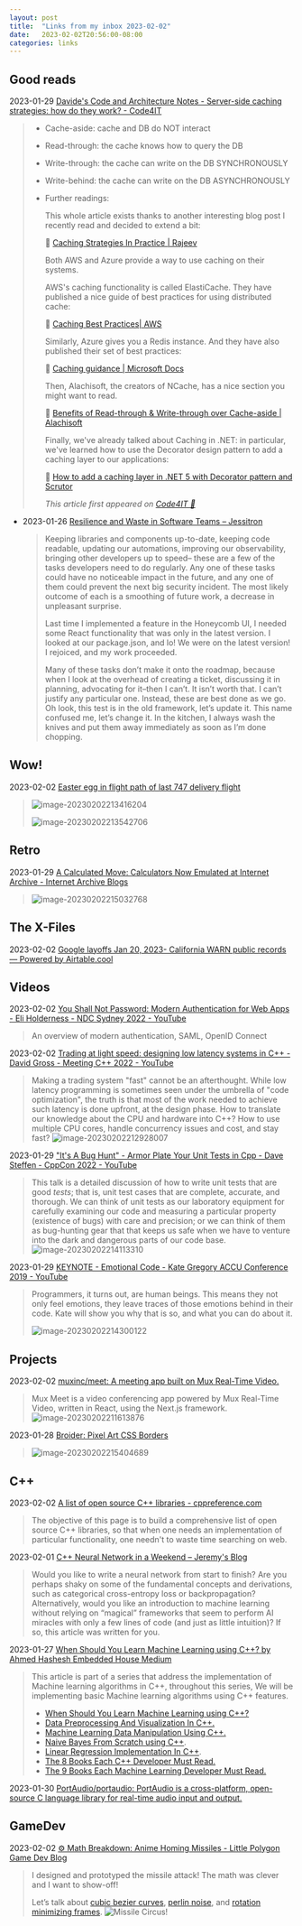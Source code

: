 ```yaml
---
layout: post
title:  "Links from my inbox 2023-02-02"
date:   2023-02-02T20:56:00-08:00
categories: links
---
```




## Good reads

2023-01-29 [Davide's Code and Architecture Notes - Server-side caching strategies: how do they work? - Code4IT](https://www.code4it.dev/architecture-notes/caching-strategies)

> - Cache-aside: cache and DB do NOT interact
> - Read-through: the cache knows how to query the DB
> - Write-through: the cache can write on the DB SYNCHRONOUSLY
> - Write-behind: the cache can write on the DB ASYNCHRONOUSLY
> - Further readings: 
>
>   This whole article exists thanks to another interesting blog post I recently read and decided to extend a bit:
>
>   🔗 [Caching Strategies In Practice | Rajeev](https://medium.com/@raj.k9732/caching-strategies-in-practice-6dd141ef2e6)
>
>   Both AWS and Azure provide a way to use caching on their systems.
>
>   AWS's caching functionality is called ElastiCache. They have published a nice guide of best practices for using distributed cache:
>
>   🔗 [Caching Best Practices| AWS](https://aws.amazon.com/caching/best-practices/)
>
>   Similarly, Azure gives you a Redis instance. And they have also published their set of best practices:
>
>   🔗 [Caching guidance | Microsoft Docs](https://learn.microsoft.com/en-us/azure/architecture/best-practices/caching)
>
>   Then, Alachisoft, the creators of NCache, has a nice section you might want to read.
>
>   🔗 [Benefits of Read-through & Write-through over Cache-aside | Alachisoft](https://www.alachisoft.com/resources/articles/readthru-writethru-writebehind.html)
>
>   Finally, we've already talked about Caching in .NET: in particular, we've learned how to use the Decorator design pattern to add a caching layer to our applications:
>
>   🔗 [How to add a caching layer in .NET 5 with Decorator pattern and Scrutor](https://www.code4it.dev/blog/caching-decorator-with-scrutor)
>
>   *This article first appeared on [Code4IT 🐧](https://www.code4it.dev/)*

- 2023-01-26 [Resilience and Waste in Software Teams – Jessitron](https://jessitron.com/2023/01/16/resilience-and-waste-in-software-teams/)
  > Keeping libraries and components up-to-date, keeping code readable, updating our automations, improving our observability, bringing other developers up to speed– these are a few of the tasks developers need to do regularly. Any one of these tasks could have no noticeable impact in the future, and any one of them could prevent the next big security incident. The most likely outcome of each is a smoothing of future work, a decrease in unpleasant surprise.
  >
  > Last time I implemented a feature in the Honeycomb UI, I needed some React functionality that was only in the latest version. I looked at our package.json, and lo! We were on the latest version! I rejoiced, and my work proceeded.
  >
  > Many of these tasks don’t make it onto the roadmap, because when I look at the overhead of creating a ticket, discussing it in planning, advocating for it–then I can’t. It isn’t worth that. I can’t justify any particular one. Instead, these are best done as we go. Oh look, this test is in the old framework, let’s update it. This name confused me, let’s change it. In the kitchen, I always wash the knives and put them away immediately as soon as I’m done chopping.

## Wow!

2023-02-02 [Easter egg in flight path of last 747 delivery flight](https://www.flightradar24.com/data/aircraft/n863gt/#2f0b1162)

> ![image-20230202213416204](./2023-02-02-links-from-my-inbox.assets/image-20230202213416204.png)
>
> ![image-20230202213542706](./2023-02-02-links-from-my-inbox.assets/image-20230202213542706.png)



## Retro

2023-01-29 [A Calculated Move: Calculators Now Emulated at Internet Archive - Internet Archive Blogs](https://blog.archive.org/2023/01/29/a-calculated-move-calculators-now-emulated-at-internet-archive/) 

> ![image-20230202215032768](./2023-02-02-links-from-my-inbox.assets/image-20230202215032768.png)



## The X-Files

2023-02-02 [Google layoffs Jan 20, 2023- California WARN public records — Powered by Airtable.cool](https://airtable.cool/shrF23JdDHMQ3QDyw)



## Videos

2023-02-02 [You Shall Not Password: Modern Authentication for Web Apps - Eli Holderness - NDC Sydney 2022 - YouTube](https://www.youtube.com/watch?v=XeC2vLp1BV4) 

> An overview of modern authentication, SAML, OpenID Connect

2023-02-02 [Trading at light speed: designing low latency systems in C++ - David Gross - Meeting C++ 2022 - YouTube](https://www.youtube.com/watch?v=8uAW5FQtcvE) 

> Making a trading system "fast" cannot be an afterthought. While low latency programming is sometimes seen under the umbrella of "code optimization", the truth is that most of the work needed to achieve such latency is done upfront, at the design phase. How to translate our knowledge about the CPU and hardware into C++? How to use multiple CPU cores, handle concurrency issues and cost, and stay fast?
> ![image-20230202212928007](./2023-02-02-links-from-my-inbox.assets/image-20230202212928007.png)

2023-01-29 ["It's A Bug Hunt" - Armor Plate Your Unit Tests in Cpp - Dave Steffen - CppCon 2022 - YouTube](https://www.youtube.com/watch?v=P8qYIerTYA0)

> This talk is a detailed discussion of how to write unit tests that are good *tests*; that is, unit test cases that are complete, accurate, and thorough. We can think of unit tests as our laboratory equipment for carefully examining our code and measuring a particular property (existence of bugs) with care and precision; or we can think of them as bug-hunting gear that that keeps us safe when we have to venture into the dark and dangerous parts of our code base.
> ![image-20230202214113310](./2023-02-02-links-from-my-inbox.assets/image-20230202214113310.png)

2023-01-29 [KEYNOTE - Emotional Code - Kate Gregory ACCU Conference 2019 - YouTube](https://www.youtube.com/watch?v=uloVXmSHiSo) 

> Programmers, it turns out, are human beings. This means they not only feel emotions, they leave traces of those emotions behind in their code. Kate will show you why that is so, and what you can do about it.
>
> ![image-20230202214300122](./2023-02-02-links-from-my-inbox.assets/image-20230202214300122.png)

## Projects

2023-02-02 [muxinc/meet: A meeting app built on Mux Real-Time Video.](https://github.com/muxinc/meet)

> Mux Meet is a video conferencing app powered by Mux Real-Time Video, written in React, using the Next.js framework.
> ![image-20230202211613876](./2023-02-02-links-from-my-inbox.assets/image-20230202211613876.png)

2023-01-28 [Broider: Pixel Art CSS Borders ](https://maxbittker.github.io/broider/) 

>  ![image-20230202215404689](./2023-02-02-links-from-my-inbox.assets/image-20230202215404689.png)



## C++

2023-02-02 [A list of open source C++ libraries - cppreference.com](https://en.cppreference.com/w/cpp/links/libs) 

> The objective of this page is to build a comprehensive list of open source C++ libraries, so that when one needs an implementation of particular functionality, one needn't to waste time searching on web.

2023-02-01 [C++ Neural Network in a Weekend – Jeremy's Blog](https://www.jeremyong.com/cpp/machine-learning/2020/10/23/cpp-neural-network-in-a-weekend/) 

> Would you like to write a neural network from start to finish? Are you perhaps shaky on some of the fundamental concepts and derivations, such as categorical cross-entropy loss or backpropagation? Alternatively, would you like an introduction to machine learning without relying on “magical” frameworks that seem to perform AI miracles with only a few lines of code (and just as little intuition)? If so, this article was written for you.

2023-01-27 [When Should You Learn Machine Learning using C++? by Ahmed Hashesh Embedded House Medium](https://medium.com/ml2b/when-should-you-learn-machine-learning-using-c-6edd719f95ff) 

> This article is part of a series that address the implementation of Machine learning algorithms in C++, throughout this series, We will be implementing basic Machine learning algorithms using C++ features.
>
> - [When Should You Learn Machine Learning using C++?](https://medium.com/ml2b/when-should-you-learn-machine-learning-using-c-6edd719f95ff?source=friends_link&sk=8b66a55c047b99bbd1c720e59fe6a770)
> - [Data Preprocessing And Visualization In C++.](https://towardsdatascience.com/data-preprocessing-and-visualization-in-c-6d97ed236f3b?source=friends_link&sk=d13cdabff65a5ce56b717835108615ab)
> - [Machine Learning Data Manipulation Using C++.](https://towardsdatascience.com/data-manipulation-using-c-389d6c4493b1?source=friends_link&sk=b16fffc79fcdfbd63f60d919eb86d835)
> - [Naive Bayes From Scratch using C++](https://towardsdatascience.com/naive-bayes-implementation-from-scratch-using-c-51c958094041).
> - [Linear Regression Implementation In C++](https://medium.com/swlh/linear-regression-implementation-in-c-acdfb621e56).
> - [The 8 Books Each C++ Developer Must Read.](https://embeddedhouse.com/8-books-each-c-developer-must-read)
> - [The 9 Books Each Machine Learning Developer Must Read.](https://medium.com/ml2b/the-9-books-each-machine-learning-developer-must-read-e6ef8c0fb384)

2023-01-30 [PortAudio/portaudio: PortAudio is a cross-platform, open-source C language library for real-time audio input and output.](https://github.com/PortAudio/portaudio)



## GameDev

2023-02-02 [⚙️ Math Breakdown: Anime Homing Missiles - Little Polygon Game Dev Blog](https://blog.littlepolygon.com/posts/missile/) 

> I designed and prototyped the missile attack! The math was clever and I want to show-off!
>
> Let’s talk about [cubic bezier curves](https://en.wikipedia.org/wiki/Bézier_curve), [perlin noise](https://en.wikipedia.org/wiki/Perlin_noise), and [rotation minimizing frames](https://www.microsoft.com/en-us/research/wp-content/uploads/2016/12/Computation-of-rotation-minimizing-frames.pdf).
> ![Missile Circus!](./2023-02-02-links-from-my-inbox.assets/giphy.gif)



